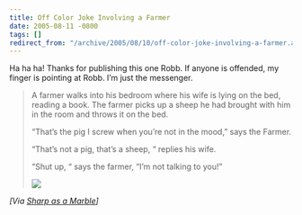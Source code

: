```yaml
---
title: Off Color Joke Involving a Farmer
date: 2005-08-11 -0800
tags: []
redirect_from: "/archive/2005/08/10/off-color-joke-involving-a-farmer.aspx/"
---
```


Ha ha ha! Thanks for publishing this one Robb. If anyone is offended, my
finger is pointing at Robb. I’m just the messenger.

> A farmer walks into his bedroom where his wife is lying on the bed,
> reading a book. The farmer picks up a sheep he had brought with him in
> the room and throws it on the bed.
>
> “That’s the pig I screw when you’re not in the mood,” says the Farmer.
>
> “That’s not a pig, that’s a sheep, “ replies his wife.
>
> “Shut up, “ says the farmer, “I’m not talking to you!”
>
> ![](http://sharpmarbles.stufftoread.com/aggbug/3757.aspx)

*[Via [Sharp as a
Marble](http://sharpmarbles.stufftoread.com/archive/2005/08/11/3757.aspx)]*

